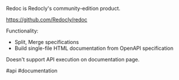 Redoc is Redocly's community-edition product.

https://github.com/Redocly/redoc

Functionality:
- Split, Merge specifications
- Build single-file HTML documentation from OpenAPI specification

Doesn't support API execution on documentation page.

#api #documentation